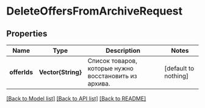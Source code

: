 # DeleteOffersFromArchiveRequest


## Properties
Name | Type | Description | Notes
------------ | ------------- | ------------- | -------------
**offerIds** | **Vector{String}** | Список товаров, которые нужно восстановить из архива. | [default to nothing]


[[Back to Model list]](../README.md#models) [[Back to API list]](../README.md#api-endpoints) [[Back to README]](../README.md)


